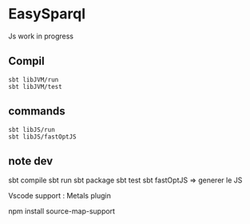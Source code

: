 # EasySparql

Js work in progress

## Compil

```
sbt libJVM/run
sbt libJVM/test
```

## commands
```
sbt libJS/run
sbt libJS/fastOptJS
```

## note dev

sbt compile
sbt run
sbt package
sbt test
sbt fastOptJS => generer le JS

Vscode support : Metals plugin

npm install source-map-support